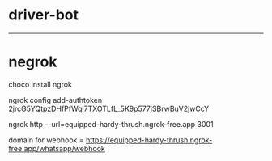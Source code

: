 # driver-bot

---

# negrok

choco install ngrok

ngrok config add-authtoken 2jrcG5YQtpzDHfPfWql7TXOTLfL_5K9p577jSBrwBuV2jwCcY

ngrok http --url=equipped-hardy-thrush.ngrok-free.app 3001

domain for webhook = https://equipped-hardy-thrush.ngrok-free.app/whatsapp/webhook
